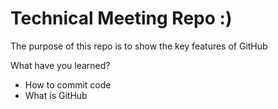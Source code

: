 # Technical Meeting Repo :) 
The purpose of this repo is to show the key features of GitHub

What have you learned? 
- How to commit code 
- What is GitHub
